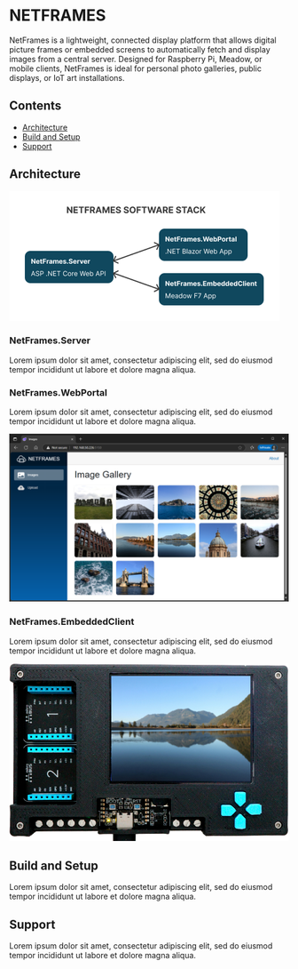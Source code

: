 # NETFRAMES

NetFrames is a lightweight, connected display platform that allows digital picture frames or embedded screens to automatically fetch and display images from a central server. Designed for Raspberry Pi, Meadow, or mobile clients, NetFrames is ideal for personal photo galleries, public displays, or IoT art installations.

## Contents

* [Architecture](#architecture)
* [Build and Setup](#build-and-setup)
* [Support](#support)

## Architecture

![NetFrames.WebPortal](Assets/netframes-software-stack.png)

### NetFrames.Server

Lorem ipsum dolor sit amet, consectetur adipiscing elit, sed do eiusmod tempor incididunt ut labore et dolore magna aliqua.

### NetFrames.WebPortal

Lorem ipsum dolor sit amet, consectetur adipiscing elit, sed do eiusmod tempor incididunt ut labore et dolore magna aliqua.

![NetFrames.WebPortal](Assets/netframes-portal.png)

### NetFrames.EmbeddedClient

Lorem ipsum dolor sit amet, consectetur adipiscing elit, sed do eiusmod tempor incididunt ut labore et dolore magna aliqua.

![NetFrames.EmbeddedClient](Assets/netframes-embedded-client.png)

## Build and Setup

Lorem ipsum dolor sit amet, consectetur adipiscing elit, sed do eiusmod tempor incididunt ut labore et dolore magna aliqua.

## Support

Lorem ipsum dolor sit amet, consectetur adipiscing elit, sed do eiusmod tempor incididunt ut labore et dolore magna aliqua.

